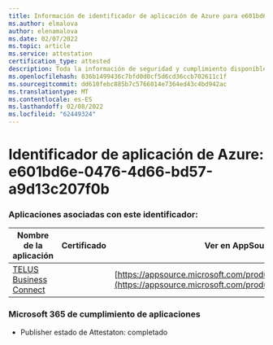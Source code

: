 ```yaml
---
title: Información de identificador de aplicación de Azure para e601bd6e-0476-4d66-bd57-a9d13c207f0b
ms.author: elmalova
author: elenamalova
ms.date: 02/07/2022
ms.topic: article
ms.service: attestation
certification_type: attested
description: Toda la información de seguridad y cumplimiento disponible para e601bd6e-0476-4d66-bd57-a9d13c207f0b.
ms.openlocfilehash: 836b1499436c7bfd0d0cf5d6cd36ccb702611c1f
ms.sourcegitcommit: dd610febc885b7c5766014e7364ed43c4bd942ac
ms.translationtype: MT
ms.contentlocale: es-ES
ms.lasthandoff: 02/08/2022
ms.locfileid: "62449324"
---
```

# <a name="azure-app-id-e601bd6e-0476-4d66-bd57-a9d13c207f0b"></a>Identificador de aplicación de Azure: e601bd6e-0476-4d66-bd57-a9d13c207f0b


### <a name="apps-associated-with-this-id"></a>Aplicaciones asociadas con este identificador:
| **Nombre de la aplicación** | **Certificado** | **Ver en AppSource** |
|--------------|---------------|-----------------------|
| [TELUS Business Connect](https://docs.microsoft.com/microsoft-365-app-certification/forward/WA200002300) |  | [https://appsource.microsoft.com/product/office/WA200002300](https://appsource.microsoft.com/product/office/WA200002300) |

### <a name="microsoft-365-app-compliance-status"></a>Microsoft 365 de cumplimiento de aplicaciones
- Publisher estado de Attestaton: completado
